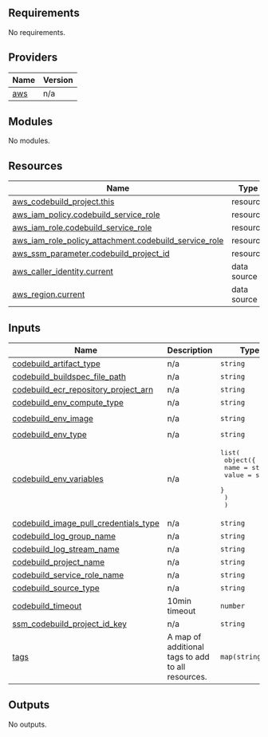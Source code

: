## Requirements

No requirements.

## Providers

| Name | Version |
|------|---------|
| <a name="provider_aws"></a> [aws](#provider\_aws) | n/a |

## Modules

No modules.

## Resources

| Name | Type |
|------|------|
| [aws_codebuild_project.this](https://registry.terraform.io/providers/hashicorp/aws/latest/docs/resources/codebuild_project) | resource |
| [aws_iam_policy.codebuild_service_role](https://registry.terraform.io/providers/hashicorp/aws/latest/docs/resources/iam_policy) | resource |
| [aws_iam_role.codebuild_service_role](https://registry.terraform.io/providers/hashicorp/aws/latest/docs/resources/iam_role) | resource |
| [aws_iam_role_policy_attachment.codebuild_service_role](https://registry.terraform.io/providers/hashicorp/aws/latest/docs/resources/iam_role_policy_attachment) | resource |
| [aws_ssm_parameter.codebuild_project_id](https://registry.terraform.io/providers/hashicorp/aws/latest/docs/resources/ssm_parameter) | resource |
| [aws_caller_identity.current](https://registry.terraform.io/providers/hashicorp/aws/latest/docs/data-sources/caller_identity) | data source |
| [aws_region.current](https://registry.terraform.io/providers/hashicorp/aws/latest/docs/data-sources/region) | data source |

## Inputs

| Name | Description | Type | Default | Required |
|------|-------------|------|---------|:--------:|
| <a name="input_codebuild_artifact_type"></a> [codebuild\_artifact\_type](#input\_codebuild\_artifact\_type) | n/a | `string` | `"CODEPIPELINE"` | no |
| <a name="input_codebuild_buildspec_file_path"></a> [codebuild\_buildspec\_file\_path](#input\_codebuild\_buildspec\_file\_path) | n/a | `string` | `"buildspec.yml"` | no |
| <a name="input_codebuild_ecr_repository_project_arn"></a> [codebuild\_ecr\_repository\_project\_arn](#input\_codebuild\_ecr\_repository\_project\_arn) | n/a | `string` | `""` | no |
| <a name="input_codebuild_env_compute_type"></a> [codebuild\_env\_compute\_type](#input\_codebuild\_env\_compute\_type) | n/a | `string` | `"BUILD_GENERAL1_SMALL"` | no |
| <a name="input_codebuild_env_image"></a> [codebuild\_env\_image](#input\_codebuild\_env\_image) | n/a | `string` | `"aws/codebuild/amazonlinux2-x86_64-standard:4.0"` | no |
| <a name="input_codebuild_env_type"></a> [codebuild\_env\_type](#input\_codebuild\_env\_type) | n/a | `string` | `"LINUX_CONTAINER"` | no |
| <a name="input_codebuild_env_variables"></a> [codebuild\_env\_variables](#input\_codebuild\_env\_variables) | n/a | <pre>list(<br>    object({<br>      name  = string,<br>      value = string<br>      }<br>    )<br>  )</pre> | `[]` | no |
| <a name="input_codebuild_image_pull_credentials_type"></a> [codebuild\_image\_pull\_credentials\_type](#input\_codebuild\_image\_pull\_credentials\_type) | n/a | `string` | `"CODEBUILD"` | no |
| <a name="input_codebuild_log_group_name"></a> [codebuild\_log\_group\_name](#input\_codebuild\_log\_group\_name) | n/a | `string` | `""` | no |
| <a name="input_codebuild_log_stream_name"></a> [codebuild\_log\_stream\_name](#input\_codebuild\_log\_stream\_name) | n/a | `string` | `""` | no |
| <a name="input_codebuild_project_name"></a> [codebuild\_project\_name](#input\_codebuild\_project\_name) | n/a | `string` | `"codebuild-proejct"` | no |
| <a name="input_codebuild_service_role_name"></a> [codebuild\_service\_role\_name](#input\_codebuild\_service\_role\_name) | n/a | `string` | `"codebuild-project-iam-role"` | no |
| <a name="input_codebuild_source_type"></a> [codebuild\_source\_type](#input\_codebuild\_source\_type) | n/a | `string` | `"CODEPIPELINE"` | no |
| <a name="input_codebuild_timeout"></a> [codebuild\_timeout](#input\_codebuild\_timeout) | 10min timeout | `number` | `10` | no |
| <a name="input_ssm_codebuild_project_id_key"></a> [ssm\_codebuild\_project\_id\_key](#input\_ssm\_codebuild\_project\_id\_key) | n/a | `string` | `""` | no |
| <a name="input_tags"></a> [tags](#input\_tags) | A map of additional tags to add to all resources. | `map(string)` | `{}` | no |

## Outputs

No outputs.
